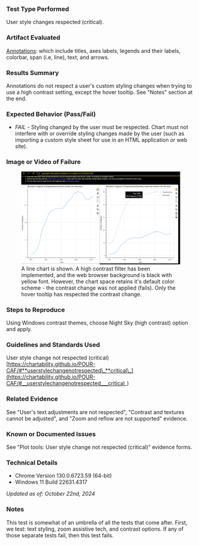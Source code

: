 ### Test Type Performed

User style changes respected (critical).

### Artifact Evaluated

[Annotations](https://docs.bokeh.org/en/latest/docs/user_guide/interaction.html): which include titles, axes labels, legends and their labels, colorbar, span (i.e, line), text, and arrows.

### Results Summary

Annotations do not respect a user's custom styling changes when trying to use a high contrast setting, except the hover tooltip. See "Notes" section at the end.

### Expected Behavior (Pass/Fail)

- _FAIL_ - Styling changed by the user must be respected. Chart must not interfere with or override styling changes made by the user (such as importing a custom style sheet for use in an HTML application or web site).

### Image or Video of Failure

<figure>
    <img width="803" alt="A line chart is shown. A high contrast filter has been implemented, and the web browser background is black with yellow font. However, the chart space retains it's default color scheme - the contrast change was not applied (fails). Only the hover tooltip has respected the contrast change." src="./assets/annotations_contrast-texture-adjustments.png">
    <figcaption>A line chart is shown. A high contrast filter has been implemented, and the web browser background is black with yellow font. However, the chart space retains it's default color scheme - the contrast change was not applied (fails). Only the hover tooltip has respected the contrast change.</figcaption>
</figure>

### Steps to Reproduce

Using Windows contrast themes, choose Night Sky (high contrast) option and apply.

### Guidelines and Standards Used

User style change not respected (critical) [https://chartability.github.io/POUR-CAF/#**userstylechangenotrespected\_**critical\_](https://chartability.github.io/POUR-CAF/#__userstylechangenotrespected___critical_)

### Related Evidence

See "User's text adjustments are not respected", "Contrast and textures cannot be adjusted", and "Zoom and reflow are not supported" evidence.

### Known or Documented Issues

See "Plot tools: User style change not respected (critical)" evidence forms.

### Technical Details

- Chrome Version 130.0.6723.59 (64-bit)
- Windows 11 Build 22631.4317

*Updated as of: October 22nd, 2024*

### Notes

This test is somewhat of an umbrella of all the tests that come after. First, we test: text styling, zoom assistive tech, and contrast options. If any of those separate tests fail, then this test fails.
